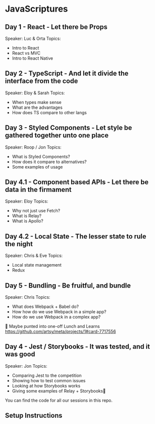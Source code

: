 # JavaScriptures

## Day 1 - React -  Let there be Props

Speaker: Luc & Orta
Topics: 
  - Intro to React
  - React vs MVC
  - Intro to React Native

## Day 2 - TypeScript - And let it divide the interface from the code
     
Speaker: Eloy & Sarah
Topics: 
  - When types make sense
  - What are the advantages
  - How does TS compare to other langs

## Day 3 - Styled Components - Let style be gathered together unto one place

Speaker: Roop / Jon
Topics: 
  - What is Styled Components?
  - How does it compare to alternatives?
  - Some examples of usage

## Day 4.1 - Component based APIs - Let there be data in the firmament 

Speaker: Eloy
Topics: 
  - Why not just use Fetch?
  - What is Relay?
  - What is Apollo?

## Day 4.2 - Local State - The lesser state to rule the night

Speaker:  Chris & Eve
Topics: 
  - Local state management
  - Redux


## Day 5 - Bundling - Be fruitful, and bundle

Speaker: Chris
Topics:
  - What does Webpack + Babel do?
  - How how do we use Webpack in a simple app?
  - How do we use Webpack in a complex app?




Maybe punted into one-off Lunch and Learns
https://github.com/artsy/meta/projects/1#card-7717556

## Day 4 - Jest / Storybooks - It was tested, and it was good

Speaker: Jon
Topics: 
  - Comparing Jest to the competition
  - Showing how to test common issues
  - Looking at how Storybooks works
  - Giving some examples of Relay + Storybooks


You can find the code for all our sessions in this repo.

## Setup Instructions
